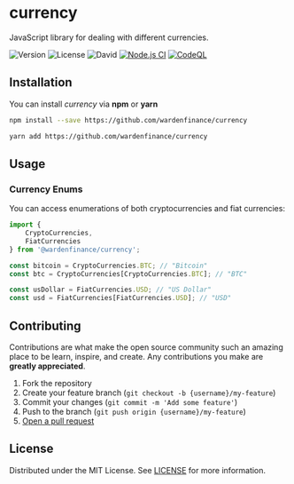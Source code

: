 # currency
JavaScript library for dealing with different currencies.

![Version](https://img.shields.io/github/package-json/v/wardenfinance/currency)
![License](https://img.shields.io/github/license/wardenfinance/currency)
![David](https://img.shields.io/david/wardenfinance/currency)
[![Node.js CI](https://github.com/wardenfinance/currency/actions/workflows/node.js.yml/badge.svg)](https://github.com/wardenfinance/currency/actions/workflows/node.js.yml)
[![CodeQL](https://github.com/wardenfinance/currency/actions/workflows/codeql-analysis.yml/badge.svg)](https://github.com/wardenfinance/currency/actions/workflows/codeql-analysis.yml)

## Installation

You can install _currency_ via **npm** or **yarn**

```sh
npm install --save https://github.com/wardenfinance/currency
```

```sh
yarn add https://github.com/wardenfinance/currency
```

## Usage

### Currency Enums

You can access enumerations of both cryptocurrencies and fiat currencies:

```typescript
import {
    CryptoCurrencies,
    FiatCurrencies
} from '@wardenfinance/currency';

const bitcoin = CryptoCurrencies.BTC; // "Bitcoin"
const btc = CryptoCurrencies[CryptoCurrencies.BTC]; // "BTC"

const usDollar = FiatCurrencies.USD; // "US Dollar"
const usd = FiatCurrencies[FiatCurrencies.USD]; // "USD"
```

## Contributing

Contributions are what make the open source community such an amazing place to be learn, inspire, and create. Any contributions you make are **greatly appreciated**.

1. Fork the repository
2. Create your feature branch (`git checkout -b {username}/my-feature`)
3. Commit your changes (`git commit -m 'Add some feature'`)
4. Push to the branch (`git push origin {username}/my-feature`)
5. [Open a pull request](https://github.com/wardenfinance/currency/pulls)

## License

Distributed under the MIT License. See [LICENSE](https://github.com/wardenfinance/currency/tree/main/LICENSE) for more information.
